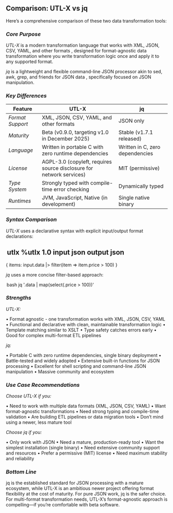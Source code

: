 ## Comparison: UTL-X vs jq

Here’s a comprehensive comparison of these two data transformation tools:

### *Core Purpose*

*UTL-X* is a modern transformation language that works with XML, JSON, CSV, YAML, and other formats , designed for format-agnostic data transformation where you write transformation logic once and apply it to any supported format.

*jq* is a lightweight and flexible command-line JSON processor akin to sed, awk, grep, and friends for JSON data  , specifically focused on JSON manipulation.

### *Key Differences*

|Feature           |UTL-X                                                                |jq                             |
|------------------|---------------------------------------------------------------------|-------------------------------|
|*Format Support*|XML, JSON, CSV, YAML, and other formats                              |JSON only                      |
|*Maturity*      |Beta (v0.9.0, targeting v1.0 in December 2025)                       |Stable (v1.7.1 released)       |
|*Language*      |Written in portable C with zero runtime dependencies                 |Written in C, zero dependencies|
|*License*       |AGPL-3.0 (copyleft, requires source disclosure for network services) |MIT (permissive)               |
|*Type System*   |Strongly typed with compile-time error checking                      |Dynamically typed              |
|*Runtimes*      |JVM, JavaScript, Native (in development)                             |Single native binary           |

### *Syntax Comparison*

*UTL-X* uses a declarative syntax with explicit input/output format declarations:

⁠ utlx
%utlx 1.0
input json
output json
---
{
  items: input.data |> filter(item => item.price > 100)
}
 ⁠

*jq* uses a more concise filter-based approach:

⁠ bash
jq '.data | map(select(.price > 100))'
 ⁠

### *Strengths*

*UTL-X:*

•⁠  ⁠Format agnostic - one transformation works with XML, JSON, CSV, YAML 
•⁠  ⁠Functional and declarative with clean, maintainable transformation logic 
•⁠  ⁠Template matching similar to XSLT 
•⁠  ⁠Type safety catches errors early
•⁠  ⁠Good for complex multi-format ETL pipelines

*jq:*

•⁠  ⁠Portable C with zero runtime dependencies, single binary deployment 
•⁠  ⁠Battle-tested and widely adopted
•⁠  ⁠Extensive built-in functions for JSON processing 
•⁠  ⁠Excellent for shell scripting and command-line JSON manipulation
•⁠  ⁠Massive community and ecosystem

### *Use Case Recommendations*

*Choose UTL-X if you:*

•⁠  ⁠Need to work with multiple data formats (XML, JSON, CSV, YAML)
•⁠  ⁠Want format-agnostic transformations
•⁠  ⁠Need strong typing and compile-time validation
•⁠  ⁠Are building ETL pipelines or data migration tools
•⁠  ⁠Don’t mind using a newer, less mature tool

*Choose jq if you:*

•⁠  ⁠Only work with JSON
•⁠  ⁠Need a mature, production-ready tool
•⁠  ⁠Want the simplest installation (single binary)
•⁠  ⁠Need extensive community support and resources
•⁠  ⁠Prefer a permissive (MIT) license
•⁠  ⁠Need maximum stability and reliability

### *Bottom Line*

jq is the established standard for JSON processing with a mature ecosystem, while UTL-X is an ambitious newer project offering format flexibility at the cost of maturity. For pure JSON work, jq is the safer choice. For multi-format transformation needs, UTL-X’s format-agnostic approach is compelling—if you’re comfortable with beta software.
